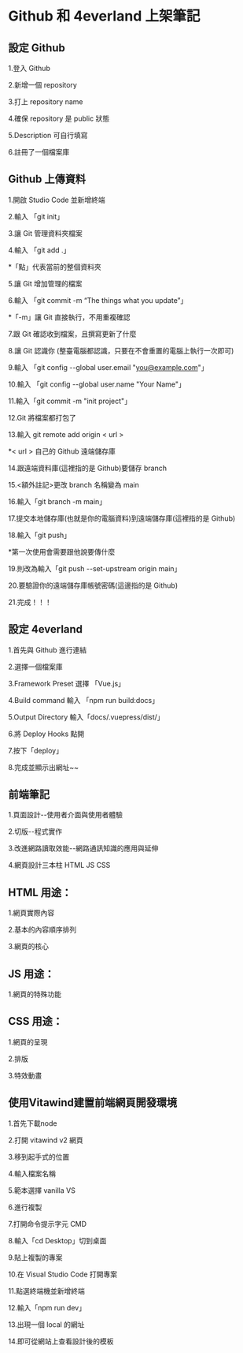 # Github 和 4everland 上架筆記

## 設定 Github

1.登入 Github

2.新增一個 repository

3.打上 repository name

4.確保 repository 是 public 狀態

5.Description 可自行填寫

6.註冊了一個檔案庫

## Github 上傳資料

1.開啟 Studio Code 並新增終端

2.輸入 「git init」

3.讓 Git 管理資料夾檔案

4.輸入 「git add .」

*「點」代表當前的整個資料夾

5.讓 Git 增加管理的檔案

6.輸入 「git commit -m “The things what you update”」

*「-m」讓 Git 直接執行，不用重複確認

7.跟 Git 確認收到檔案，且撰寫更新了什麼

8.讓 Git 認識你 (整臺電腦都認識，只要在不會重置的電腦上執行一次即可)

9.輸入 「git config --global user.email "you@example.com"」

10.輸入 「git config --global user.name "Your Name"」

11.輸入「git commit -m "init project"」

12.Git 將檔案都打包了

13.輸入 git remote add origin < url >

*< url > 自己的 Github 遠端儲存庫

14.跟遠端資料庫(這裡指的是 Github)要儲存 branch

15.<額外註記>更改 branch 名稱變為 main

16.輸入「git branch -m main」

17.提交本地儲存庫(也就是你的電腦資料)到遠端儲存庫(這裡指的是 Github)

18.輸入「git push」

*第一次使用會需要跟他說要傳什麼

19.則改為輸入「git push --set-upstream origin main」

20.要驗證你的遠端儲存庫帳號密碼(這邊指的是 Github)

21.完成！！！

## 設定 4everland

1.首先與 Github 進行連結

2.選擇一個檔案庫

3.Framework Preset 選擇 「Vue.js」

4.Build command 輸入 「npm run build:docs」

5.Output Directory 輸入「docs/.vuepress/dist/」

6.將 Deploy Hooks 點開

7.按下「deploy」

8.完成並顯示出網址~~

## 前端筆記

1.頁面設計--使用者介面與使用者體驗

2.切版--程式實作

3.改進網路讀取效能--網路通訊知識的應用與延伸

4.網頁設計三本柱 HTML JS CSS

## HTML 用途：

1.網頁實際內容

2.基本的內容順序排列

3.網頁的核心

## JS 用途：

1.網頁的特殊功能

## CSS 用途：

1.網頁的呈現

2.排版

3.特效動畫

## 使用Vitawind建置前端網頁開發環境

1.首先下載node

2.打開 vitawind v2 網頁

3.移到起手式的位置

4.輸入檔案名稱

5.範本選擇 vanilla VS

6.進行複製

7.打開命令提示字元 CMD

8.輸入「cd Desktop」切到桌面

9.貼上複製的專案

10.在 Visual Studio Code 打開專案

11.點選終端機並新增終端

12.輸入「npm run dev」

13.出現一個 local 的網址

14.即可從網站上查看設計後的模板